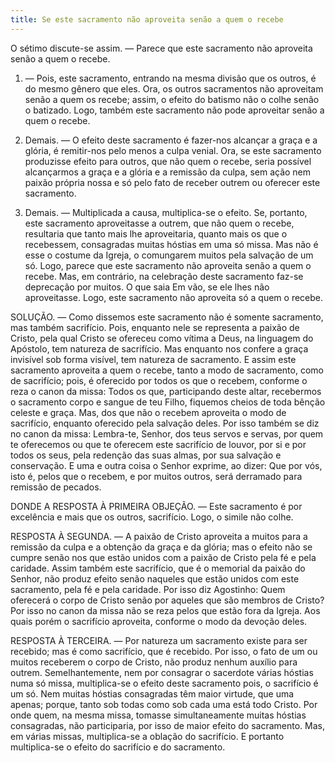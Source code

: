 ```yaml
---
title: Se este sacramento não aproveita senão a quem o recebe
---
```


O sétimo discute-se assim. — Parece que este sacramento não aproveita senão a quem o recebe.  

1. — Pois, este sacramento, entrando na mesma divisão que os outros, é do mesmo gênero que eles. Ora, os outros sacramentos não aproveitam senão a quem os recebe; assim, o efeito do batismo não o colhe senão o batizado. Logo, também este sacramento não pode aproveitar senão a quem o recebe.  

2. Demais. — O efeito deste sacramento é fazer-nos alcançar a graça e a glória, é remitir-nos pelo menos a culpa venial. Ora, se este sacramento produzisse efeito para outros, que não quem o recebe, seria possível alcançarmos a graça e a glória e a remissão da culpa, sem ação nem paixão própria nossa e só pelo fato de receber outrem ou oferecer este sacramento.  

3. Demais. — Multiplicada a causa, multiplica-se o efeito. Se, portanto, este sacramento aproveitasse a outrem, que não quem o recebe, resultaria que tanto mais lhe aproveitaria, quanto mais os que o recebessem, consagradas muitas hóstias em uma só missa. Mas não é esse o costume da Igreja, o comungarem muitos pela salvação de um só. Logo, parece que este sacramento não aproveita senão a quem o recebe. Mas, em contrário, na celebração deste sacramento faz-se deprecação por muitos. O que saia Em vão, se ele lhes não aproveitasse. Logo, este sacramento não aproveita só a quem o recebe.  

SOLUÇÃO. — Como dissemos este sacramento não é somente sacramento, mas também sacrifício. Pois, enquanto nele se representa a paixão de Cristo, pela qual Cristo se ofereceu como vítima a Deus, na linguagem do Apóstolo, tem natureza de sacrifício. Mas enquanto nos confere a graça invisível sob forma visível, tem natureza de sacramento. E assim este sacramento aproveita a quem o recebe, tanto a modo de sacramento, como de sacrifício; pois, é oferecido por todos os que o recebem, conforme o reza o canon da missa: Todos os que, participando deste altar, recebermos o sacramento corpo e sangue de teu Filho, fiquemos cheios de toda bênção celeste e graça. Mas, dos que não o recebem aproveita o modo de sacrifício, enquanto oferecido pela salvação deles. Por isso também se diz no canon da missa: Lembra-te, Senhor, dos teus servos e servas, por quem te oferecemos ou que te oferecem este sacrifício de louvor, por si e por todos os seus, pela redenção das suas almas, por sua salvação e conservação. E uma e outra coisa o Senhor exprime, ao dizer: Que por vós, isto é, pelos que o recebem, e por muitos outros, será derramado para remissão de pecados.  

DONDE A RESPOSTA À PRIMEIRA OBJEÇÃO. — Este sacramento é por excelência e mais que os outros, sacrifício. Logo, o simile não colhe.  

RESPOSTA À SEGUNDA. — A paixão de Cristo aproveita a muitos para a remissão da culpa e a obtenção da graça e da glória; mas o efeito não se cumpre senão nos que estão unidos com a paixão de Cristo pela fé e pela caridade. Assim também este sacrifício, que é o memorial da paixão do Senhor, não produz efeito senão naqueles que estão unidos com este sacramento, pela fé e pela caridade. Por isso diz Agostinho: Quem oferecerá o corpo de Cristo senão por aqueles que são membros de Cristo? Por isso no canon da missa não se reza pelos que estão fora da Igreja. Aos quais porém o sacrifício aproveita, conforme o modo da devoção deles.  

RESPOSTA À TERCEIRA. — Por natureza um sacramento existe para ser recebido; mas é como sacrifício, que é recebido. Por isso, o fato de um ou muitos receberem o corpo de Cristo, não produz nenhum auxílio para outrem. Semelhantemente, nem por consagrar o sacerdote várias hóstias numa só missa, multiplica-se o efeito deste sacramento pois, o sacrifício é um só. Nem muitas hóstias consagradas têm maior virtude, que uma apenas; porque, tanto sob todas como sob cada uma está todo Cristo. Por onde quem, na mesma missa, tomasse simultaneamente muitas hóstias consagradas, não participaria, por isso de maior efeito do sacramento. Mas, em várias missas, multiplica-se a oblação do sacrifício. E portanto multiplica-se o efeito do sacrifício e do sacramento.